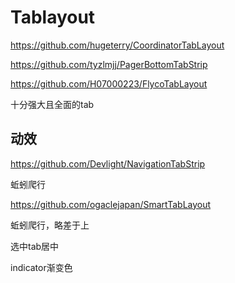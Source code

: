 # Tablayout

https://github.com/hugeterry/CoordinatorTabLayout

https://github.com/tyzlmjj/PagerBottomTabStrip

https://github.com/H07000223/FlycoTabLayout

十分强大且全面的tab

## 动效

https://github.com/Devlight/NavigationTabStrip

蚯蚓爬行

https://github.com/ogaclejapan/SmartTabLayout

蚯蚓爬行，略差于上

选中tab居中

indicator渐变色
